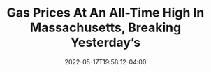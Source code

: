 ---
title: "Gas Prices At An All-Time High In Massachusetts, Breaking Yesterday’s"
date: 2022-05-17T19:58:12-04:00
itemurl: "https://newbostonpost.com/around-new-england/gas-prices-at-an-all-time-high-in-massachusetts-breaking-yesterdays-record/"
sites: "newbostonpost.com"
tags: []
draft: false
---